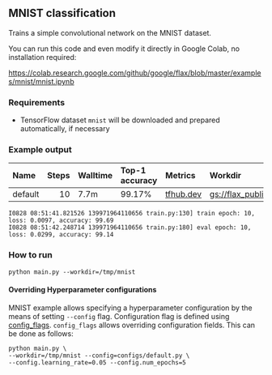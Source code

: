 ## MNIST classification

Trains a simple convolutional network on the MNIST dataset.

You can run this code and even modify it directly in Google Colab, no
installation required:

https://colab.research.google.com/github/google/flax/blob/master/examples/mnist/mnist.ipynb

### Requirements
* TensorFlow dataset `mnist` will be downloaded and prepared automatically, if necessary

### Example output

| Name    |   Steps | Walltime   | Top-1 accuracy   | Metrics                                                                                                               | Workdir                                                                                                                        |
|:--------|--------:|:-----------|:-----------------|:----------------------------------------------------------------------------------------------------------------------|:-------------------------------------------------------------------------------------------------------------------------------|
| default |      10 | 7.7m       | 99.17%           | [tfhub.dev](https://tensorboard.dev/experiment/1G9SvrW5RQyojRtMKNmMuQ/#scalars&_smoothingWeight=0&regexInput=default) | [gs://flax_public/examples/mnist/default](https://console.cloud.google.com/storage/browser/flax_public/examples/mnist/default) |

```
I0828 08:51:41.821526 139971964110656 train.py:130] train epoch: 10, loss: 0.0097, accuracy: 99.69
I0828 08:51:42.248714 139971964110656 train.py:180] eval epoch: 10, loss: 0.0299, accuracy: 99.14
```

### How to run

`python main.py --workdir=/tmp/mnist`

#### Overriding Hyperparameter configurations

MNIST example allows specifying a hyperparameter configuration by the means of
setting `--config` flag. Configuration flag is defined using
[config_flags](https://github.com/google/ml_collections/tree/master#config-flags).
`config_flags` allows overriding configuration fields. This can be done as
follows:

```shell
python main.py \
--workdir=/tmp/mnist --config=configs/default.py \
--config.learning_rate=0.05 --config.num_epochs=5
```
